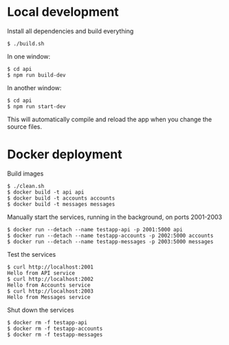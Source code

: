 # Local development

Install all dependencies and build everything

    $ ./build.sh

In one window:

    $ cd api
    $ npm run build-dev

In another window:

    $ cd api
    $ npm run start-dev

This will automatically compile and reload the app when you change the source files.

# Docker deployment

Build images

    $ ./clean.sh
    $ docker build -t api api
    $ docker build -t accounts accounts
    $ docker build -t messages messages

Manually start the services, running in the background, on ports 2001-2003

    $ docker run --detach --name testapp-api -p 2001:5000 api
    $ docker run --detach --name testapp-accounts -p 2002:5000 accounts
    $ docker run --detach --name testapp-messages -p 2003:5000 messages

Test the services

    $ curl http://localhost:2001
    Hello from API service
    $ curl http://localhost:2002
    Hello from Accounts service
    $ curl http://localhost:2003
    Hello from Messages service

Shut down the services

    $ docker rm -f testapp-api
    $ docker rm -f testapp-accounts
    $ docker rm -f testapp-messages
